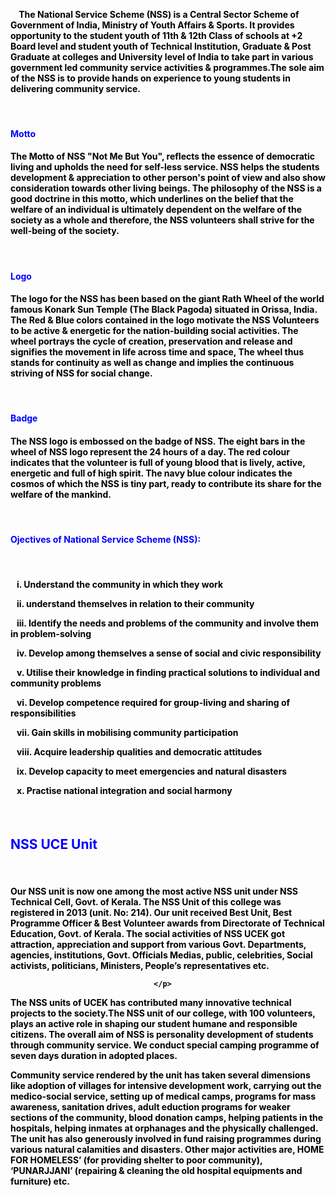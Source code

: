 <div align="left" class="contentDiv">
<font color="black"> <br/><br/><br/> <br/><br/><br/> <br/><br/><br/>
<h4>
<p>
<br/>    The National Service Scheme (NSS) is a Central Sector Scheme of Government of India, Ministry of Youth Affairs &amp; Sports. It provides opportunity to the student youth of 11th &amp; 12th Class of schools at +2 Board level and student youth of Technical Institution, Graduate &amp; Post Graduate at colleges and University level of India to take part in various government led community service activities &amp; programmes.The sole aim of the NSS is to provide hands on experience to young students in delivering community service.
                                     </p>
</h4>
</font>
<font color="blue"><br/>
<h4>Motto<br/>
</h4></font>
<font color="black">
<h4><p>The Motto of NSS "Not Me But You", reflects the essence of democratic living and upholds the need for self-less service. NSS helps the students development &amp; appreciation to other person's point of view and also show consideration towards other living beings. The philosophy of the NSS is a good doctrine in this motto, which underlines on the belief that the welfare of an individual is ultimately dependent on the welfare of the society as a whole and therefore, the NSS volunteers shall strive for the well-being of the society.</p>
</h4>
</font>
<font color="blue"><br/>
<h4>Logo<br/>
</h4></font>
<font color="black">
<h4><p>The logo for the NSS has been based on the giant Rath Wheel of the world famous Konark Sun Temple (The Black Pagoda) situated in Orissa, India. The Red &amp; Blue colors contained in the logo motivate the NSS Volunteers to be active &amp; energetic for the nation-building social activities. The wheel portrays the cycle of creation, preservation and release and signifies the movement in life across time and space, The wheel thus stands for continuity as well as change and implies the continuous striving of NSS for social change.</p>
</h4>
</font>
<font color="blue"><br/>
<h4>Badge<br/>
</h4></font>
<font color="black">
<h4><p>The NSS logo is embossed on the badge of NSS. The eight bars in the wheel of NSS logo represent the 24 hours of a day. The red colour indicates that the volunteer is full of young blood that is lively, active, energetic and full of high spirit. The navy blue colour indicates the cosmos of which the NSS is tiny part, ready to contribute its share for the welfare of the mankind.</p></h4>
</font>
<font color="blue"><br/>
<h4>Ojectives of National Service Scheme (NSS): </h4><br/>
</font>
<font color="black">
<h4><p>   i. Understand the community in which they work</p>
<p>    ii. understand themselves in relation to their community </p>
<p>   iii. Identify the needs and problems of the community and involve them in problem-solving</p>
<p>   iv. Develop among themselves a sense of social and civic responsibility</p>
<p>   v. Utilise their knowledge in finding practical solutions to individual and community problems</p>
<p>   vi. Develop competence required for group-living and sharing of responsibilities</p>
<p>   vii. Gain skills in mobilising community participation</p>
<p>   viii. Acquire leadership qualities and democratic attitudes</p>
<p>   ix. Develop capacity to meet emergencies and natural disasters</p>
<p>   x. Practise national integration and social harmony</p>
</h4>
</font>
<br/>
<font color="blue">
<h2>NSS UCE Unit  </h2><br/>
</font>
<font color="black">
<h4><p>Our NSS unit is now one among the most active NSS unit under NSS Technical Cell, Govt. of Kerala. The NSS Unit of this college was registered in 2013 (unit. No: 214). 
Our unit received Best Unit, Best Programme Officer &amp; Best Volunteer awards from Directorate of Technical Education, Govt. of Kerala. The social activities of NSS UCEK got attraction, appreciation and support from various Govt. Departments, agencies, institutions, Govt. Officials Medias, public, celebrities, Social activists, politicians, Ministers, People’s representatives etc. 

                                    </p>
<p>The NSS units of UCEK has contributed many innovative technical projects to the society.The NSS unit of our college, with 100 volunteers, plays an active role in shaping our student humane and responsible citizens. The overall aim of NSS is personality development of students through community service. We conduct special camping programme of seven days duration in adopted places.

</p>
<p> Community service rendered by the  unit has taken several dimensions like adoption of villages for intensive development work, carrying out the medico-social service, setting up of medical camps, programs for mass awareness, sanitation drives, adult eduction programs for weaker sections of the community, blood donation camps, helping patients in the hospitals, helping inmates at orphanages and the physically challenged. The unit has also generously involved in fund raising programmes during various natural calamities and disasters. Other major activities are, HOME FOR HOMELESS’ (for providing shelter to poor community), ‘PUNARJJANI’ (repairing &amp; cleaning the old hospital equipments and furniture) etc.
</p></h4></font>
</div>
